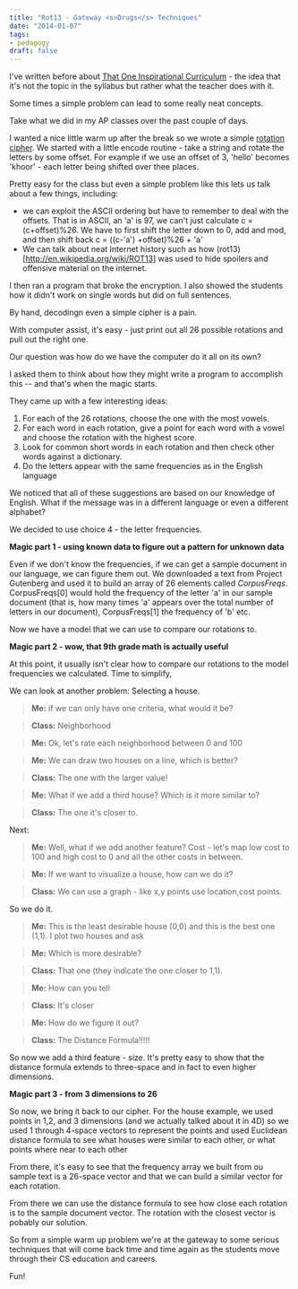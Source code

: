 ```yaml
---
title: "Rot13 - Gateway <s>Drugs</s> Techniques"
date: "2014-01-07"
tags:
- pedagogy
draft: false
---
```



I've written before about [That One Inspirational Curriculum](
http://cestlaz.github.io/2013/08/07/That_One_Inspirational_Curriculum.html#.UsyYlN_EvZ8) -
the idea that it's not the topic in the syllabus but rather what the
teacher does with it.

Some times a simple problem can lead to some really neat concepts.

Take what we did in my AP classes over the past couple of days.

I wanted a nice little warm up after the break so we wrote a simple
[rotation cipher](http://www.rot-n.com/). We started with a little
encode routine - take a string and rotate the letters by some
offset. For example if we use an offset of 3, 'hello' becomes
'khoor' - each letter being shifted over thee places.

Pretty easy for the class but even a simple problem like this lets us
talk about a few things, including:

* we can exploit the ASCII ordering but have to remember to deal with
the offsets. That is in ASCII, an  'a' is 97, we can't just calculate c =
(c+offset)%26. We have to first shift the letter down to 0, add and
mod, and then shift back c = ((c-'a') +offset)%26 + 'a'
* We can talk about neat Internet history such as how
(rot13)[http://en.wikipedia.org/wiki/ROT13] was used to hide
spoilers and offensive material on the internet.

I then ran a program that broke the encryption. I also showed the
students how it didn't work on single words but did on full sentences.

By hand, decodingn even a simple cipher is a pain.

With computer assist, it's easy - just print out all 26 possible rotations and pull out the right one.

Our question was how do we have the computer do it all on its own?

I asked them to think about how they might write a program to
accomplish this -- and that's when the magic starts.


They came up with a few interesting ideas:

1. For each of the 26 rotations, choose the one with the most vowels.
2. For each word in each rotation, give a point for each word with a vowel and choose the rotation with the highest score.
3. Look for common short words in each rotation and then check other words against a dictionary.
4. Do the letters appear with the same frequencies as in the English language

We noticed that all of these suggestions are based on our knowledge of
English. What if the message was in a different language or even a
different alphabet?

We decided to use choice 4 - the letter frequencies.

**Magic part 1 - using known data to figure out a pattern for unknown data**

Even if we don't know the frequencies, if we can get a sample document in our language, we can figure them out. We downloaded a text from Project Gutenberg and used it to build
an array of 26 elements called *CorpusFreqs*. CorpusFreqs[0] would hold the
frequency of the letter 'a' in our sample document (that is, how many
times 'a' appears over the total number of letters in our document),
CorpusFreqs[1] the frequency of 'b' etc.

Now we have a model that we can use to compare our rotations to.

**Magic part 2 - wow, that 9th grade math is actually useful**

At this point, it usually isn't clear how to compare our rotations to
the model frequencies we calculated. Time to simplify,

We can look at another problem: Selecting a house.

>**Me:**  if we can only have one criteria, what would it be?

>**Class:** Neighborhood

>**Me:** Ok, let's rate each neighborhood between 0 and 100

>**Me:** We can draw two houses on a line, which is better?

>**Class:** The one with the larger value!

>**Me:** What if we add a third house? Which is it more similar to?

>**Class:** The one it's closer to.

Next:

>**Me:** Well, what if we add another feature? Cost - let's map low cost to 100 and high cost to 0 and all the other costs in between.

>**Me:** If we want to visualize a house, how can we do it?

>**Class:** We can use a graph - like x,y points use location,cost points.

So we do it.

>**Me:** This is the least desirable house (0,0) and this is the best one (1,1).
I plot two houses and ask

>**Me:** Which is more desirable?

>**Class:** That one (they indicate the one closer to 1,1).

>**Me:** How can you tell

>**Class:** It's closer

>**Me:** How do we figure it out?

>**Class:** The Distance Formula!!!!!

So now we add a third feature - size. It's pretty easy to show that
the distance formula extends to three-space and in fact to even higher
dimensions.

**Magic part 3 - from 3 dimensions to 26**

So now, we bring it back to our cipher. For the house example, we used
points in 1,2, and 3 dimensions (and we actually talked about it in
4D) so we used 1 through 4-space vectors to represent the points and
used Euclidean distance formula to see what houses were similar to
each other, or what points where near to each other

From there, it's easy to see that the frequency array we built from ou sample text is a
26-space vector and that we can build a similar vector for each
rotation.

From there we can use the distance formula to see how close each
rotation is to the sample document vector. The rotation with the
closest vector is pobably our solution.


So from a simple warm up problem we're at the gateway to some serious techniques that will come back time and time again as the students move through their CS education and careers.

Fun!




